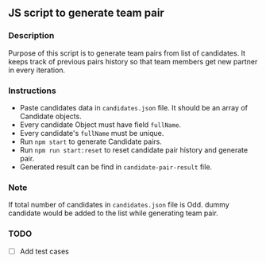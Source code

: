 ## JS script to generate team pair

### Description

Purpose of this script is to generate team pairs from list of candidates. It keeps track of previous pairs history so that team members get new partner in every iteration.



### Instructions
 - Paste candidates data in `candidates.json` file. It should be an array of Candidate objects. 
 - Every candidate Object must have field `fullName`.
 - Every candidate's `fullName` must be unique.
 - Run `npm start` to generate Candidate pairs.
 - Run `npm run start:reset` to reset candidate pair history and generate pair.
 - Generated result can be find in `candidate-pair-result` file.


### Note
If total number of candidates in `candidates.json` file is Odd. dummy candidate would be added to the list while generating team pair.

### TODO
 - [ ] Add test cases